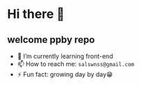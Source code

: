 # Hi there 👋
## welcome ppby repo

- 🌱 I’m currently learning front-end
- 📫 How to reach me: `salswnss@gmail.com`
- ⚡ Fun fact: growing day by day😁
